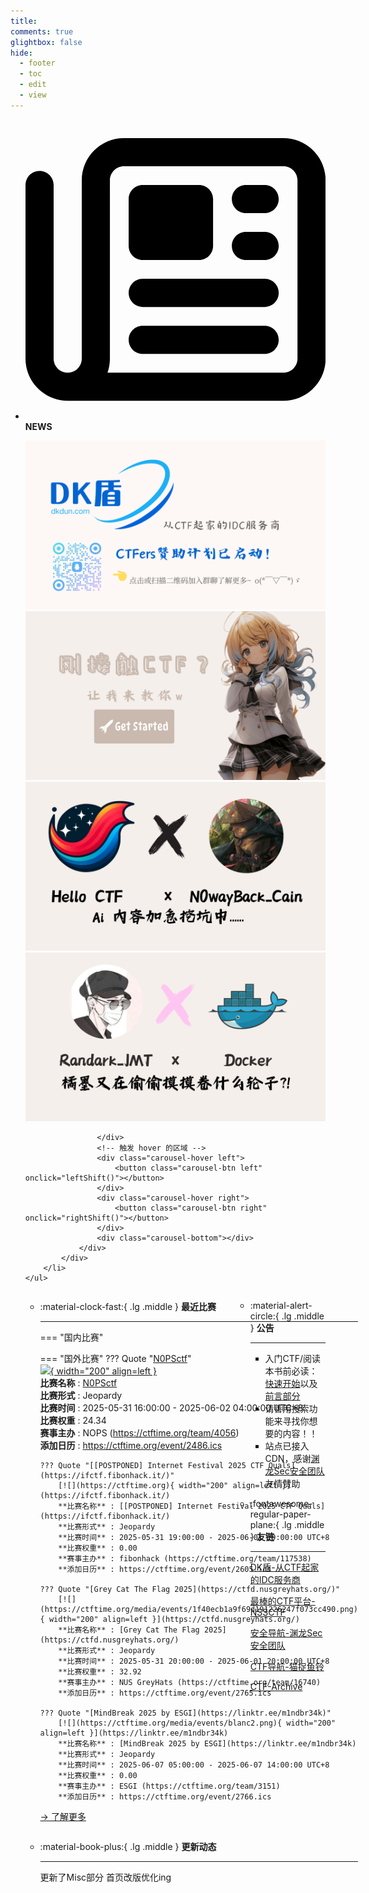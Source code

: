 ```yaml
---
title: 
comments: true
glightbox: false
hide:
  - footer
  - toc
  - edit
  - view
---
```


<div class="grid cards">
    <ul>
        <li>
            <p><span class="twemoji lg middle"><svg xmlns="http://www.w3.org/2000/svg"
                        viewBox="0 0 512 512"><!--! Font Awesome Free 6.5.1 by @fontawesome - https://fontawesome.com License - https://fontawesome.com/license/free (Icons: CC BY 4.0, Fonts: SIL OFL 1.1, Code: MIT License) Copyright 2023 Fonticons, Inc.-->
                        <path
                            d="M168 80c-13.3 0-24 10.7-24 24v304c0 8.4-1.4 16.5-4.1 24H440c13.3 0 24-10.7 24-24V104c0-13.3-10.7-24-24-24H168zM72 480c-39.8 0-72-32.2-72-72V112c0-13.3 10.7-24 24-24s24 10.7 24 24v296c0 13.3 10.7 24 24 24s24-10.7 24-24V104c0-39.8 32.2-72 72-72h272c39.8 0 72 32.2 72 72v304c0 39.8-32.2 72-72 72H72zm104-344c0-13.3 10.7-24 24-24h96c13.3 0 24 10.7 24 24v80c0 13.3-10.7 24-24 24h-96c-13.3 0-24-10.7-24-24v-80zm200-24h32c13.3 0 24 10.7 24 24s-10.7 24-24 24h-32c-13.3 0-24-10.7-24-24s10.7-24 24-24zm0 80h32c13.3 0 24 10.7 24 24s-10.7 24-24 24h-32c-13.3 0-24-10.7-24-24s10.7-24 24-24zm-176 80h208c13.3 0 24 10.7 24 24s-10.7 24-24 24H200c-13.3 0-24-10.7-24-24s10.7-24 24-24zm0 80h208c13.3 0 24 10.7 24 24s-10.7 24-24 24H200c-13.3 0-24-10.7-24-24s10.7-24 24-24z">
                        </path>
                    </svg></span> <strong>NEWS</strong></p>
            <div class="grid cards">
                <div class="carousel">
                    <div class="carousel-container">
                        <a href="https://www.dkdun.cn/"><img src="./assets/banner-dkdun.png" /></a>
                        <a href="../hc-start/" target="_blank"><img src="./assets/banner-quickstart.png" /></a>
                        <a href="../hc-ai/" target="_blank"><img src="./assets/banner-update.png" /></a>
                        <a href="https://github.com/CTF-Archives" target="_blank"><img src="./assets/banner-Achieve.png" /></a>
                        
                    </div>
                    <!-- 触发 hover 的区域 -->
                    <div class="carousel-hover left">
                        <button class="carousel-btn left" onclick="leftShift()"></button>
                    </div>
                    <div class="carousel-hover right">
                        <button class="carousel-btn right" onclick="rightShift()"></button>
                    </div>
                    <div class="carousel-bottom"></div>
                </div>
            </div>
        </li>
    </ul>
</div>

<div class="grid grid-cols-8 gap-4" style="display: grid;grid-template-columns: 70% 30%;" markdown>

<div class="grid cards" style="display: grid; grid-template-columns: 1fr;" markdown>

<div class="grid cards" markdown>

-   :material-clock-fast:{ .lg .middle } __最近比赛__

    ---
    <!-- 主页赛事展示_开始 -->
    === "国内比赛"
    
    === "国外比赛"
        ??? Quote "[N0PSctf](https://ctf.nops.re/)"  
            [![](https://ctftime.org/media/events/logo-news.png){ width="200" align=left }](https://ctf.nops.re/)  
            **比赛名称** : [N0PSctf](https://ctf.nops.re/)  
            **比赛形式** : Jeopardy  
            **比赛时间** : 2025-05-31 16:00:00 - 2025-06-02 04:00:00 UTC+8  
            **比赛权重** : 24.34  
            **赛事主办** : NOPS (https://ctftime.org/team/4056)  
            **添加日历** : https://ctftime.org/event/2486.ics  
            
        ??? Quote "[[POSTPONED] Internet Festival 2025 CTF Quals](https://ifctf.fibonhack.it/)"  
            [![](https://ctftime.org){ width="200" align=left }](https://ifctf.fibonhack.it/)  
            **比赛名称** : [[POSTPONED] Internet Festival 2025 CTF Quals](https://ifctf.fibonhack.it/)  
            **比赛形式** : Jeopardy  
            **比赛时间** : 2025-05-31 19:00:00 - 2025-06-01 19:00:00 UTC+8  
            **比赛权重** : 0.00  
            **赛事主办** : fibonhack (https://ctftime.org/team/117538)  
            **添加日历** : https://ctftime.org/event/2605.ics  
            
        ??? Quote "[Grey Cat The Flag 2025](https://ctfd.nusgreyhats.org/)"  
            [![](https://ctftime.org/media/events/1f40ecb1a9f69d191226247f073cc490.png){ width="200" align=left }](https://ctfd.nusgreyhats.org/)  
            **比赛名称** : [Grey Cat The Flag 2025](https://ctfd.nusgreyhats.org/)  
            **比赛形式** : Jeopardy  
            **比赛时间** : 2025-05-31 20:00:00 - 2025-06-01 20:00:00 UTC+8  
            **比赛权重** : 32.92  
            **赛事主办** : NUS GreyHats (https://ctftime.org/team/16740)  
            **添加日历** : https://ctftime.org/event/2765.ics  
            
        ??? Quote "[MindBreak 2025 by ESGI](https://linktr.ee/m1ndbr34k)"  
            [![](https://ctftime.org/media/events/blanc2.png){ width="200" align=left }](https://linktr.ee/m1ndbr34k)  
            **比赛名称** : [MindBreak 2025 by ESGI](https://linktr.ee/m1ndbr34k)  
            **比赛形式** : Jeopardy  
            **比赛时间** : 2025-06-07 05:00:00 - 2025-06-07 14:00:00 UTC+8  
            **比赛权重** : 0.00  
            **赛事主办** : ESGI (https://ctftime.org/team/3151)  
            **添加日历** : https://ctftime.org/event/2766.ics  
            
    <!-- 主页赛事展示_结束 -->
    [→ 了解更多](./Event/)

</div>
  <div class="grid cards" markdown>

-   :material-book-plus:{ .lg .middle } __更新动态__

    ---

    更新了Misc部分 首页改版优化ing

</div>  
</div>
<div class="grid cards" markdown>

<div class="grid cards" markdown>

-   :material-alert-circle:{ .lg .middle } __公告__

    ---

    - 入门CTF/阅读本书前必读：[快速开始](./hc-start/)以及[前言部分](./hc-preface/)  
    - 请善用搜索功能来寻找你想要的内容！！
    - 站点已接入 CDN，感谢[渊龙Sec安全团队](https://dh.aabyss.cn)友情赞助

-   :fontawesome-regular-paper-plane:{ .lg .middle } __友链__

    ---

    [DK盾-从CTF起家的IDC服务商](https://www.dkdun.cn)

    [最棒的CTF平台-NSSCTF](https://www.nssctf.cn/)  

    [安全导航-渊龙Sec安全团队](https://dh.aabyss.cn)    

    [CTF导航-猫捉鱼铃](https://ctf.mzy0.com/)

    [CTF-Archive](https://github.com/CTF-Archives)

</div>   

</div>

</div>
